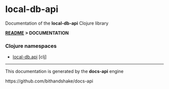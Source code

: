 
# <strong>local-db-api</strong>

<p>Documentation of the <strong>local-db-api</strong> Clojure library</p>

<strong>[README](../README.md) > DOCUMENTATION</strong>

### Clojure namespaces

* [local-db.api](clj/local-db/API.md) [clj]

---

<p>This documentation is generated by the <strong>docs-api</strong> engine</p>
https://github.com/bithandshake/docs-api
